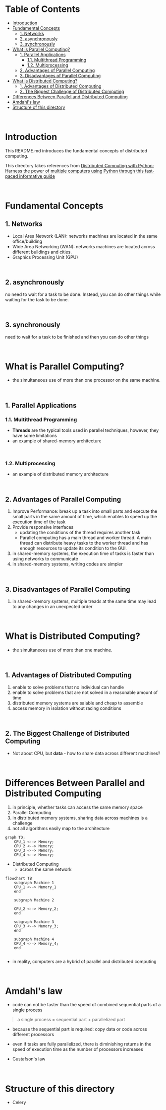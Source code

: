 <!-- omit in toc -->
# Table of Contents
- [Introduction](#introduction)
- [Fundamental Concepts](#fundamental-concepts)
  - [1. Networks](#1-networks)
  - [2. asynchronously](#2-asynchronously)
  - [3. synchronously](#3-synchronously)
- [What is Parallel Computing?](#what-is-parallel-computing)
  - [1. Parallel Applications](#1-parallel-applications)
    - [1.1. Multithread Programming](#11-multithread-programming)
    - [1.2. Multiprocessing](#12-multiprocessing)
  - [2. Advantages of Parallel Computing](#2-advantages-of-parallel-computing)
  - [3. Disadvantages of Parallel Computing](#3-disadvantages-of-parallel-computing)
- [What is Distributed Computing?](#what-is-distributed-computing)
  - [1. Advantages of Distributed Computing](#1-advantages-of-distributed-computing)
  - [2. The Biggest Challenge of Distributed Computing](#2-the-biggest-challenge-of-distributed-computing)
- [Differences Between Parallel and Distributed Computing](#differences-between-parallel-and-distributed-computing)
- [Amdahl's law](#amdahls-law)
- [Structure of this directory](#structure-of-this-directory)
<br />


# Introduction
This README.md introduces the fundamental concepts of distributed computing.


This directory takes references from [Distributed Computing with Python: Harness the power of multiple computers using Python through this fast-paced informative guide](https://www.amazon.com/Distributed-Computing-Python-Francesco-Pierfederici/dp/1785889699)


<br />

# Fundamental Concepts

## 1. Networks
* Local Area Network (LAN): networks machines are located in the same office/building
* Wide Area Networking (WAN): networks machines are located across different buildings and cities.
* Graphics Processing Unit (GPU)

<br />

## 2. asynchronously 
no need to wait for a task to be done. Instead, you can do other things while waiting for the task to be done.

<br />

## 3. synchronously 
need to wait for a task to be finished and then you can do other things 

<br />

# What is Parallel Computing?
* the simultaneous use of more than one processor on the same machine.

<br />

## 1. Parallel Applications

### 1.1. Multithread Programming
* **Threads** are the typical tools used in parallel techniques, however, they have some limitations
* an example of shared-memory architecture
  
<br />

### 1.2. Multiprocessing
* an example of distributed memory architecture

<br />

## 2. Advantages of Parallel Computing
1. Improve Performance: break up a task into small parts and execute the small parts in the same amount of time, which enables to speed up the execution time of the task
2. Provide responsive interfaces
    * updating the conditions of the thread requires another task
    * Parallel computing has a main thread and worker thread. A main thread can distribute heavy tasks to the worker thread and has enough resources to update its condition to the GUI.
3. in shared-memory systems, the execution time of tasks is faster than using networks to communicate
4. in shared-memory systems, writing codes are simpler

<br />

## 3. Disadvantages of Parallel Computing
1. in shared-memory systems, multiple treads at the same time may lead to any changes in an unexpected order

<br />

# What is Distributed Computing?
* the simultaneous use of more than one machine.

<br />

## 1. Advantages of Distributed Computing
1. enable to solve problems that no individual can handle
2. enable to solve problems that are not solved in a reasonable amount of time
3. distributed memory systems are salable and cheap to assemble
4. access memory in isolation without racing conditions

<br />

## 2. The Biggest Challenge of Distributed Computing
* Not about CPU, but **data** - how to share data across different machines? 

<br />

# Differences Between Parallel and Distributed Computing
1. in principle, whether tasks can access the same memory space
2. Parallel Computing
3. in distributed memory systems, sharing data across machines is a challenge
4. not all algorithms easily map to the architecture 


```mermaid
graph TD;
    CPU_1 <--> Memory;
    CPU_2 <--> Memory;
    CPU_3 <--> Memory;
    CPU_4 <--> Memory;
```
* Distributed Computing
    * across the same network
```mermaid
flowchart TB
    subgraph Machine 1
    CPU_1 <--> Memory_1
    end

    subgraph Machine 2 

    CPU_2 <--> Memory_2;
    end

    subgraph Machine 3
    CPU_3 <--> Memory_3;
    end

    subgraph Machine 4
    CPU_4 <--> Memory_4;
    end
 
```
* in reality, computers are a hybrid of parallel and distributed computing

<br />

# Amdahl's law
* code can not be faster than the speed of combined sequential parts of a single process
> a single process = sequential part + parallelized part
  * because the sequential part is required: copy data or code across different processors

* even if tasks are fully parallelized, there is diminishing returns in the speed of execution time as the number of processors increases
* Gustafson's law

<br />

# Structure of this directory
* Celery